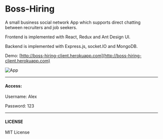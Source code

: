 # Boss-Hiring

A small business social network App which supports direct chatting between recruiters and job seekers.

Frontend is implemented with React, Redux and Ant Design UI.

Backend is implemented with Express.js, socket.IO and MongoDB.

Demo: [http://boss-hiring-client.herokuapp.com](http://boss-hiring-client.herokuapp.com)

![App](https://user-images.githubusercontent.com/43511249/90716518-23efe300-e27b-11ea-8b62-1f308d5a37ee.png)

---

#### Access:

Username: Alex

Password: 123

---

#### LICENSE

MIT License
